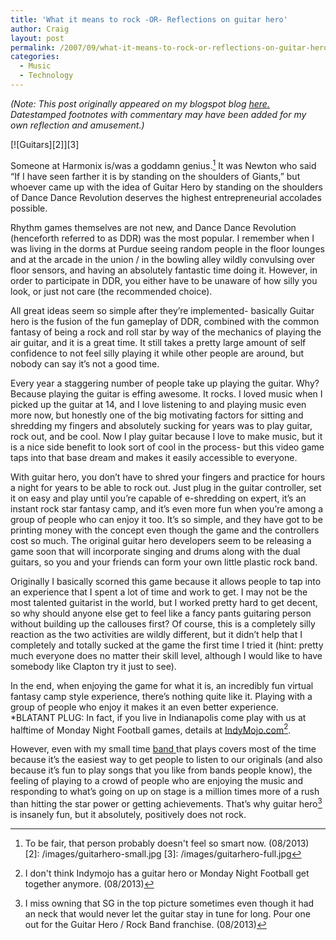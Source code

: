 ```yaml
---
title: 'What it means to rock -OR- Reflections on guitar hero'
author: Craig
layout: post
permalink: /2007/09/what-it-means-to-rock-or-reflections-on-guitar-hero/
categories:
  - Music
  - Technology
---
```

*(Note: This post originally appeared on my blogspot blog [here.][1] Datestamped footnotes with commentary may have been added for my own reflection and amusement.)*

 [1]: http://craigtsoandso.blogspot.com/2007/09/what-it-means-to-rock-or-reflections-on.html

[![Guitars][2]][3]

Someone at Harmonix is/was a goddamn genius.[^1] It was Newton who said “If I have seen farther it is by standing on the shoulders of Giants,” but whoever came up with the idea of Guitar Hero by standing on the shoulders of Dance Dance Revolution deserves the highest entrepreneurial accolades possible.

 [^1]: To be fair, that person probably doesn't feel so smart now. (08/2013) 
 [2]: /images/guitarhero-small.jpg
 [3]: /images/guitarhero-full.jpg

Rhythm games themselves are not new, and Dance Dance Revolution (henceforth referred to as DDR) was the most popular. I remember when I was living in the dorms at Purdue seeing random people in the floor lounges and at the arcade in the union / in the bowling alley wildly convulsing over floor sensors, and having an absolutely fantastic time doing it. However, in order to participate in DDR, you either have to be unaware of how silly you look, or just not care (the recommended choice).

All great ideas seem so simple after they’re implemented- basically Guitar hero is the fusion of the fun gameplay of DDR, combined with the common fantasy of being a rock and roll star by way of the mechanics of playing the air guitar, and it is a great time. It still takes a pretty large amount of self confidence to not feel silly playing it while other people are around, but nobody can say it’s not a good time.

Every year a staggering number of people take up playing the guitar. Why? Because playing the guitar is effing awesome. It rocks. I loved music when I picked up the guitar at 14, and I love listening to and playing music even more now, but honestly one of the big motivating factors for sitting and shredding my fingers and absolutely sucking for years was to play guitar, rock out, and be cool. Now I play guitar because I love to make music, but it is a nice side benefit to look sort of cool in the process- but this video game taps into that base dream and makes it easily accessible to everyone.

With guitar hero, you don’t have to shred your fingers and practice for hours a night for years to be able to rock out. Just plug in the guitar controller, set it on easy and play until you’re capable of e-shredding on expert, it’s an instant rock star fantasy camp, and it’s even more fun when you’re among a group of people who can enjoy it too. It’s so simple, and they have got to be printing money with the concept even though the game and the controllers cost so much. The original guitar hero developers seem to be releasing a game soon that will incorporate singing and drums along with the dual guitars, so you and your friends can form your own little plastic rock band.

Originally I basically scorned this game because it allows people to tap into an experience that I spent a lot of time and work to get. I may not be the most talented guitarist in the world, but I worked pretty hard to get decent, so why should anyone else get to feel like a fancy pants guitaring person without building up the callouses first? Of course, this is a completely silly reaction as the two activities are wildly different, but it didn’t help that I completely and totally sucked at the game the first time I tried it (hint: pretty much everyone does no matter their skill level, although I would like to have somebody like Clapton try it just to see).

In the end, when enjoying the game for what it is, an incredibly fun virtual fantasy camp style experience, there’s nothing quite like it. Playing with a group of people who enjoy it makes it an even better experience. *BLATANT PLUG: In fact, if you live in Indianapolis come play with us at halftime of Monday Night Football games, details at [IndyMojo.com][4][^2].

 [4]: http://indymojo.com
 [^2]: I don't think Indymojo has a guitar hero or Monday Night Football get together anymore. (08/2013)

However, even with my small time [band ][5]that plays covers most of the time because it’s the easiest way to get people to listen to our originals (and also because it’s fun to play songs that you like from bands people know), the feeling of playing to a crowd of people who are enjoying the music and responding to what’s going on up on stage is a million times more of a rush than hitting the star power or getting achievements. That’s why guitar hero[^3] is insanely fun, but it absolutely, positively does not rock.

 [5]: http://myspace.com/avgheight
 [^3]: I miss owning that SG in the top picture sometimes even though it had an neck that would never let the guitar stay in tune for long. Pour one out for the Guitar Hero / Rock Band franchise. (08/2013)
 